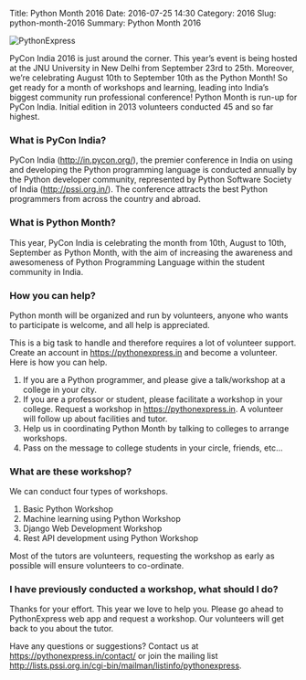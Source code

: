 Title: Python Month 2016
Date: 2016-07-25 14:30
Category: 2016
Slug: python-month-2016
Summary: Python Month 2016

<img src="https://pythonexpress.in/static/img/logo_python_express.png" alt="PythonExpress">

PyCon India 2016 is just around the corner. This year’s event is being hosted at the JNU University in New Delhi from September 23rd to 25th. Moreover, we’re celebrating August 10th to September 10th as the Python Month! So get ready for a month of workshops and learning, leading into India’s biggest community run professional conference! Python Month is run-up for PyCon India. Initial edition in 2013 volunteers conducted 45 and so far highest.

### What is PyCon India?

PyCon India (http://in.pycon.org/), the premier conference in India on using and developing the Python programming language is conducted annually by the Python developer community, represented by Python Software Society of India (http://pssi.org.in/). The conference attracts the best Python programmers from across the country and abroad.

### What is Python Month?

This year, PyCon India is celebrating the month from 10th, August to 10th, September as Python Month, with the aim of increasing the awareness and awesomeness of Python Programming Language within the student community in India.


### How you can help?

Python month will be organized and run by volunteers, anyone who wants to participate is welcome, and all help is appreciated.

This is a big task to handle and therefore requires a lot of volunteer support. Create an account in https://pythonexpress.in and become a volunteer. Here is how you can help.

1. If you are a Python programmer, and please give a talk/workshop at a college in your city.
2. If you are a professor or student, please facilitate a workshop in your college. Request a workshop in https://pythonexpress.in. A volunteer will follow up about facilities and tutor.
3. Help us in coordinating Python Month by talking to colleges to arrange workshops.
4. Pass on the message to college students in your circle, friends, etc...

### What are these workshop?

We can conduct four types of workshops.

1. Basic Python Workshop
2. Machine learning using Python Workshop
3. Django Web Development Workshop
4. Rest API development using Python Workshop

Most of the tutors are volunteers, requesting the workshop as early as possible will ensure volunteers to co-ordinate.

### I have previously conducted a workshop, what should I do?

Thanks for your effort.  This year we love to help you. Please go ahead to PythonExpress web app
and request a workshop. Our volunteers will get back to you about the tutor.

Have any questions or suggestions? Contact us at https://pythonexpress.in/contact/ or join the mailing list http://lists.pssi.org.in/cgi-bin/mailman/listinfo/pythonexpress.
